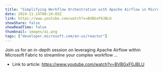 ```yaml
---
title: "Simplifying Workflow Orchestration with Apache Airflow in Microsoft Fabric"
date: 2024-11-14T00:24:03Z
link: https://www.youtube.com/watch?v=BVBGxF0JBLU
showShare: false
showReadTime: false
thumbnail: images/ai.png
tags: ["developer.microsoft.com/en-us/reactor"]
---
```

Join us for an in-depth session on leveraging Apache Airflow within Microsoft Fabric to streamline your complex workflow ...

- Link to article: https://www.youtube.com/watch?v=BVBGxF0JBLU